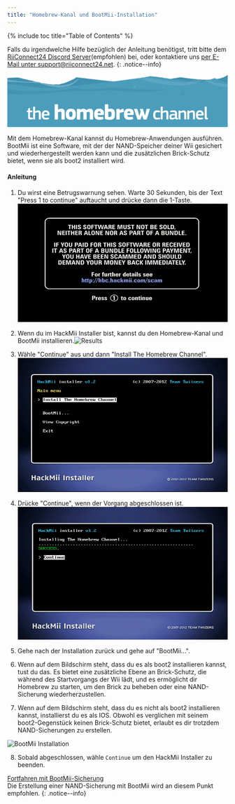 ```yaml
---
title: "Homebrew-Kanal und BootMii-Installation"
---
```


{% include toc title="Table of Contents" %}

Falls du irgendwelche Hilfe bezüglich der Anleitung benötigst, tritt bitte dem [RiiConnect24 Discord Server](https://discord.gg/b4Y7jfD)(empfohlen) bei, oder kontaktiere uns [per E-Mail unter support@riiconnect24.net](mailto:support@riiconnect24.net).
{: .notice--info}

![HBC Logo](/images/hbc.png)

Mit dem Homebrew-Kanal kannst du Homebrew-Anwendungen ausführen. BootMii ist eine Software, mit der der NAND-Speicher deiner Wii gesichert und wiederhergestellt werden kann und die zusätzlichen Brick-Schutz bietet, wenn sie als boot2 installiert wird.

#### Anleitung

1. Du wirst eine Betrugswarnung sehen. Warte 30 Sekunden, bis der Text "Press 1 to continue" auftaucht und drücke dann die 1-Taste. ![Scam Screen](/images/Wii/ScamScreen.png)

2. Wenn du im HackMii Installer bist, kannst du den Homebrew-Kanal und BootMii installieren.![Results](/images/Wii/Results.png)

3. Wähle "Continue" aus und dann "Install The Homebrew Channel". ![Install the Homebrew Channel](/images/Wii/InstallHomebrewChannel.png)

4. Drücke "Continue", wenn der Vorgang abgeschlossen ist. ![Success Installing the Homebrew Channel](/images/Wii/SuccessHBC.png)

5. Gehe nach der Installation zurück und gehe auf "BootMii...".
6. Wenn auf dem Bildschirm steht, dass du es als boot2 installieren kannst, tust du das. Es bietet eine zusätzliche Ebene an Brick-Schutz, die während des Startvorgangs der Wii lädt, und es ermöglicht dir Homebrew zu starten, um den Brick zu beheben oder eine NAND-Sicherung wiederherzustellen.
7. Wenn auf dem Bildschirm steht, dass du es nicht als boot2 installieren kannst, installierst du es als IOS. Obwohl es verglichen mit seinem boot2-Gegenstück keinen Brick-Schutz bietet, erlaubt es dir trotzdem NAND-Sicherungen zu erstellen.

![BootMii Installation](/images/Wii/InstallBootMii.jpg)

8. Sobald abgeschlossen, wähle `Continue` um den HackMii Installer zu beenden.

[Fortfahren mit BootMii-Sicherung](bootmii)<br> Die Erstellung einer NAND-Sicherung mit BootMii wird an diesem Punkt empfohlen.
{: .notice--info}
